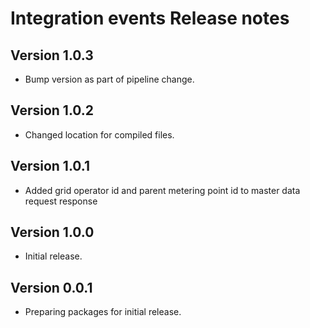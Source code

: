 # Integration events Release notes

## Version 1.0.3

- Bump version as part of pipeline change.

## Version 1.0.2

- Changed location for compiled files.

## Version 1.0.1

- Added grid operator id and parent metering point id to master data request response

## Version 1.0.0

- Initial release.

## Version 0.0.1

- Preparing packages for initial release.

